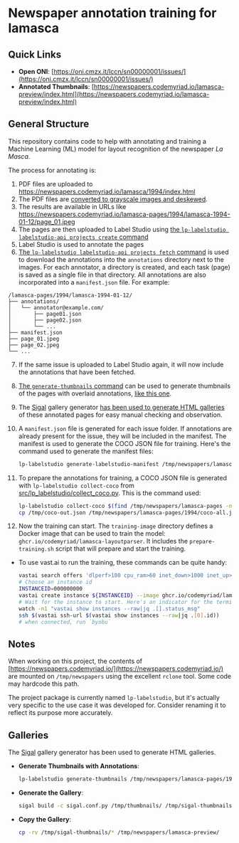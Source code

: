 # Newspaper annotation training for lamasca

## Quick Links

- **Open ONI**: [https://oni.cmzx.it/lccn/sn00000001/issues/](https://oni.cmzx.it/lccn/sn00000001/issues/)
- **Annotated Thumbnails**: [https://newspapers.codemyriad.io/lamasca-preview/index.html](https://newspapers.codemyriad.io/lamasca-preview/index.html)

## General Structure

This repository contains code to help with annotating and training a Machine Learning (ML) model for layout recognition of the newspaper *La Masca*.

The process for annotating is:

1. PDF files are uploaded to https://newspapers.codemyriad.io/lamasca/1994/index.html
2. The PDF files are [converted to grayscale images and deskewed](src/lp_labelstudio/preprocess-pdf/cli.py).
3. The results are available in URLs like https://newspapers.codemyriad.io/lamasca-pages/1994/lamasca-1994-01-12/page_01.jpeg
4. The pages are then uploaded to Label Studio using [the `lp-labelstudio labelstudio-api projects create` command](src/lp_labelstudio/labelstudio_api.py#create)
5. Label Studio is used to annotate the pages
6. [The `lp-labelstudio labelstudio-api projects fetch` command](src/lp_labelstudio/labelstudio_api.py#fetch) is used to download the annotations into the `annotations` directory next to the images. For each annotator, a directory is created, and each task (page) is saved as a single file in that directory. All annotations are also incorporated into a `manifest.json` file. For example:
  ```
  /lamasca-pages/1994/lamasca-1994-01-12/
  ├── annotations/
  │   └── annotator@example.com/
  │       ├── page01.json
  │       ├── page02.json
  │       └── ...
  ├── manifest.json
  ├── page_01.jpeg
  ├── page_02.jpeg
  └── ...
  ```
7. If the same issue is uploaded to Label Studio again, it will now include the annotations that have been fetched.

8. [The `generate-thumbnails` command](src/lp_labelstudio/generate_thumbnails.py) can be used to generate thumbnails of the pages with overlaid annotations, [like this one](https://newspapers.codemyriad.io/lamasca-preview/lamasca-1994-01-19/page_01.jpeg).

9. The [Sigal](https://sigal.saimon.org/) gallery generator [has been used to generate HTML galleries](#galleries) of these annotated pages for easy manual checking and observation.

10. A `manifest.json` file is generated for each issue folder. If annotations are already present for the issue, they will be included in the manifest. The manifest is used to generate the COCO JSON file for training. Here's the command used to generate the manifest files:

    ```bash
    lp-labelstudio generate-labelstudio-manifest /tmp/newspapers/lamasca-pages/1994/lamasca-*
    ```

11. To prepare the annotations for training, a COCO JSON file is generated with `lp-labelstudio collect-coco` from [src/lp_labelstudio/collect_coco.py](src/lp_labelstudio/collect_coco.py#collect_coco). This is the command used:

    ```bash
    lp-labelstudio collect-coco $(find /tmp/newspapers/lamasca-pages -name manifest.json -size +100k)
    cp /tmp/coco-out.json /tmp/newspapers/lamasca-pages/1994/coco-all.json
    ```

12. Now the training can start. The `training-image` directory defines a Docker image that can be used to train the model: `ghcr.io/codemyriad/lamasca-layoutparser`. It includes the `prepare-training.sh` script that will prepare and start the training.
* To use vast.ai to run the training, these commands can be quite handy:
  ```bash
  vastai search offers 'dlperf>100 cpu_ram>60 inet_down>1000 inet_up>1000 gpu_name=RTX_4090 num_gpus>=2' -o dph
  # Choose an instance id
  INSTANCEID=000000000
  vastai create instance ${INSTANCEID} --image ghcr.io/codemyriad/lamasca-layoutparser --disk 100 --onstart-cmd "byobu new-session -d -s training 'touch ~/.no_auto_tmux; bash /usr/local/bin/prepare-training.sh'"
  # Wait for the instance to start. Here's an indicator for the terminal (but you can follow on their web UI too)
  watch -n1 "vastai show instances --raw|jq .[].status_msg"
  ssh $(vastai ssh-url $(vastai show instances --raw|jq .[0].id))
  # when connected, run `byobu`
  ```

## Notes

When working on this project, the contents of [https://newspapers.codemyriad.io/](https://newspapers.codemyriad.io/) are mounted on `/tmp/newspapers` using the excellent `rclone` tool. Some code may hardcode this path.

The project package is currently named `lp-labelstudio`, but it's actually very specific to the use case it was developed for. Consider renaming it to reflect its purpose more accurately.

## Galleries

The [Sigal](https://sigal.saimon.org/) gallery generator has been used to generate HTML galleries.

- **Generate Thumbnails with Annotations**:

  ```bash
  lp-labelstudio generate-thumbnails /tmp/newspapers/lamasca-pages/1994/ /tmp/thumbnails
  ```

- **Generate the Gallery**:

  ```bash
  sigal build -c sigal.conf.py /tmp/thumbnails/ /tmp/sigal-thumbnails
  ```

- **Copy the Gallery**:

  ```bash
  cp -rv /tmp/sigal-thumbnails/* /tmp/newspapers/lamasca-preview/
  ```

